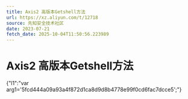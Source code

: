 ```yaml
---
title: Axis2 高版本Getshell方法
url: https://xz.aliyun.com/t/12718
source: 先知安全技术社区
date: 2023-07-21
fetch_date: 2025-10-04T11:50:56.223989
---
```


# Axis2 高版本Getshell方法

{"l1":"var arg1='5fcd444a09a93a4f872d1ca8d9d8b4778e99f0cd6fac7dcce5';"}